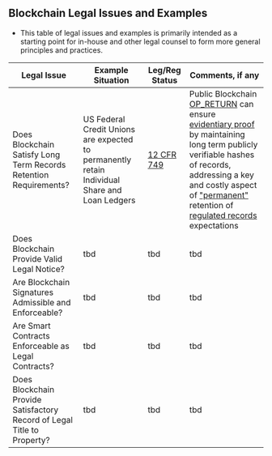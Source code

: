 ## Blockchain Legal Issues and Examples

* This table of legal issues and examples is primarily intended as a starting point for in-house and other legal counsel to form more general principles and practices.

Legal Issue |  Example Situation  |  Leg/Reg Status  | Comments, if any  
-|-|-|-
Does Blockchain Satisfy Long Term Records Retention Requirements? | US Federal Credit Unions are expected to permanently retain Individual Share and Loan Ledgers | [12 CFR 749](https://www.ecfr.gov/cgi-bin/text-idx?SID=6762593933cc723eab43cd5567470b75&mc=true&node=se12.7.749_10&rgn=div8) | Public Blockchain [OP_RETURN](https://github.com/mitmedialab/BlockchainBriefingBook/blob/master/IssuesAndExamples/OP_RETURN-BitcoinWiki.pdf) can ensure [evidentiary proof](https://github.com/mitmedialab/BlockchainBriefingBook/blob/master/IssuesAndExamples/OP_RETURN-for-Evidentiary-Records.md) by maintaining long term publicly verifiable hashes of records, addressing a key and costly aspect of ["permanent"](https://github.com/mitmedialab/BlockchainBriefingBook/blob/master/IssuesAndExamples/PermanentRecord.md) retention of [regulated records](https://github.com/mitmedialab/BlockchainBriefingBook/blob/master/IssuesAndExamples/NCUA-RecordsRetentionPost.md) expectations |
Does Blockchain Provide Valid Legal Notice? | tbd | tbd | tbd |
Are Blockchain Signatures Admissible and Enforceable? | tbd | tbd | tbd |
Are Smart Contracts Enforceable as Legal Contracts? | tbd | tbd | tbd |
Does Blockchain Provide Satisfactory Record of Legal Title to Property? | tbd | tbd | tbd |
